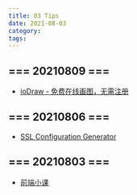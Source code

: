 ```yaml
---
title: 03 Tips
date: 2021-08-03
category:
tags:
---
```


## === 20210809 ===

- [ioDraw - 免费在线画图，无需注册](https://www.iodraw.com/)

## === 20210806 ===

- [SSL Configuration Generator](https://ssl-config.mozilla.org/)

## === 20210803 ===

- [前端小课](https://lefex.github.io/)